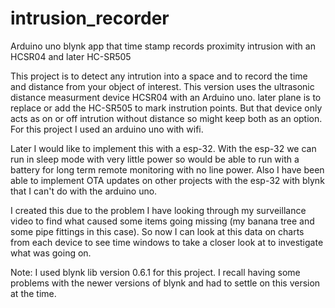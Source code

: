 # intrusion_recorder
Arduino uno blynk app that time stamp records proximity intrusion with an HCSR04 and later HC-SR505

This project is to detect any intrution into a space and to record the time and distance from your object of interest.
This version uses the ultrasonic distance measurment device HCSR04 with an Arduino uno.  later plane is to replace or add the HC-SR505 to mark instrution points.  But that device only acts as on or off intrution without distance so might keep both as an option. For this project I used an arduino uno with wifi.

Later I would like to implement this with a esp-32.  With the esp-32 we can run in sleep mode with very little power so would be able to run with a battery for long term remote monitoring with no line power.  Also I have been able to implement OTA updates on other projects with the esp-32 with blynk that I can't do with the arduino uno.
 
I created this due to the problem I have looking through my surveillance video to find what caused some items going missing (my banana tree and some pipe fittings in this case).  So now I can look at this data on charts from each device to see time windows to take a closer look at to investigate what was going on.
 
 Note: I used blynk lib version 0.6.1 for this project.  I recall having some problems with the newer versions of blynk and had to settle on this version at the time.
